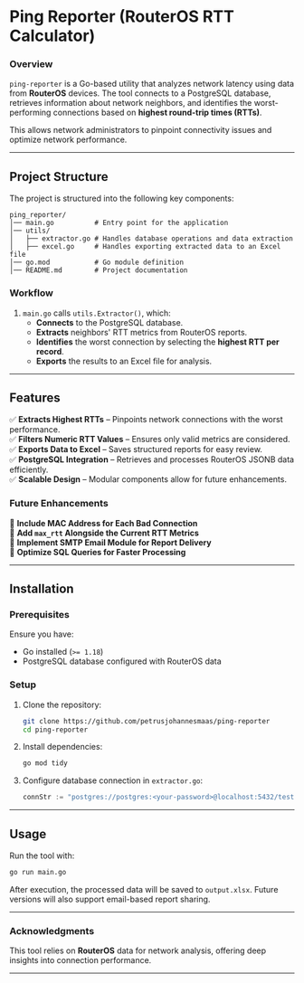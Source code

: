 # **Ping Reporter (RouterOS RTT Calculator)**

### **Overview**
`ping-reporter` is a Go-based utility that analyzes network latency using data from **RouterOS** devices. The tool connects to a PostgreSQL database, retrieves information about network neighbors, and identifies the worst-performing connections based on **highest round-trip times (RTTs)**. 

This allows network administrators to pinpoint connectivity issues and optimize network performance.

---

## **Project Structure**
The project is structured into the following key components:

```
ping_reporter/
│── main.go          # Entry point for the application
│── utils/
│   ├── extractor.go # Handles database operations and data extraction
│   ├── excel.go     # Handles exporting extracted data to an Excel file
│── go.mod           # Go module definition
│── README.md        # Project documentation
```

### **Workflow**
1. `main.go` calls `utils.Extractor()`, which:
   - **Connects** to the PostgreSQL database.
   - **Extracts** neighbors' RTT metrics from RouterOS reports.
   - **Identifies** the worst connection by selecting the **highest RTT per record**.
   - **Exports** the results to an Excel file for analysis.

---

## **Features**
✅ **Extracts Highest RTTs** – Pinpoints network connections with the worst performance.  
✅ **Filters Numeric RTT Values** – Ensures only valid metrics are considered.  
✅ **Exports Data to Excel** – Saves structured reports for easy review.  
✅ **PostgreSQL Integration** – Retrieves and processes RouterOS JSONB data efficiently.  
✅ **Scalable Design** – Modular components allow for future enhancements.  

### **Future Enhancements**
🔹 **Include MAC Address for Each Bad Connection**  
🔹 **Add `max_rtt` Alongside the Current RTT Metrics**  
🔹 **Implement SMTP Email Module for Report Delivery**  
🔹 **Optimize SQL Queries for Faster Processing**  

---

## **Installation**
### **Prerequisites**
Ensure you have:
- Go installed (`>= 1.18`)
- PostgreSQL database configured with RouterOS data

### **Setup**
1. Clone the repository:
   ```bash
   git clone https://github.com/petrusjohannesmaas/ping-reporter
   cd ping-reporter
   ```

2. Install dependencies:
   ```bash
   go mod tidy
   ```

3. Configure database connection in `extractor.go`:
   ```go
   connStr := "postgres://postgres:<your-password>@localhost:5432/test?sslmode=disable"
   ```

---

## **Usage**
Run the tool with:
```bash
go run main.go
```
After execution, the processed data will be saved to `output.xlsx`. Future versions will also support email-based report sharing.


---

### **Acknowledgments**
This tool relies on **RouterOS** data for network analysis, offering deep insights into connection performance.

---
